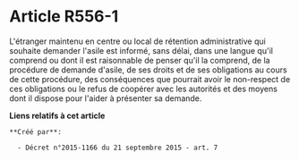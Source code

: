 # Article R556-1

L'étranger maintenu en centre ou local de rétention administrative qui souhaite demander l'asile est informé, sans délai,
dans une langue qu'il comprend ou dont il est raisonnable de penser qu'il la comprend, de la procédure de demande d'asile, de
ses droits et de ses obligations au cours de cette procédure, des conséquences que pourrait avoir le non-respect de ces
obligations ou le refus de coopérer avec les autorités et des moyens dont il dispose pour l'aider à présenter sa demande.

**Liens relatifs à cet article**

	**Créé par**:

	  - Décret n°2015-1166 du 21 septembre 2015 - art. 7
